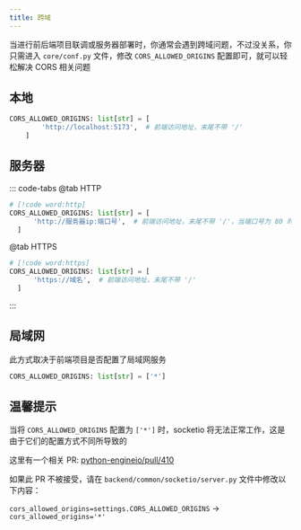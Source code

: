 ```yaml
---
title: 跨域
---
```


当进行前后端项目联调或服务器部署时，你通常会遇到跨域问题，不过没关系，你只需进入 `core/conf.py` 文件，修改
`CORS_ALLOWED_ORIGINS` 配置即可，就可以轻松解决 CORS 相关问题

## 本地

```py
CORS_ALLOWED_ORIGINS: list[str] = [
        'http://localhost:5173',  # 前端访问地址，末尾不带 '/'
    ]
```

## 服务器

::: code-tabs
@tab <Icon name="arcticons:http-custom" />HTTP

```py
# [!code word:http]
CORS_ALLOWED_ORIGINS: list[str] = [
      'http://服务器ip:端口号',  # 前端访问地址，末尾不带 '/'，当端口号为 80 时，不要添加端口号
  ]
```

@tab <Icon name="ic:outline-https" /> HTTPS

```py
# [!code word:https]
CORS_ALLOWED_ORIGINS: list[str] = [
      'https://域名',  # 前端访问地址，末尾不带 '/'
  ]
```

:::

## 局域网

此方式取决于前端项目是否配置了局域网服务

```py
CORS_ALLOWED_ORIGINS: list[str] = ['*']
```

## 温馨提示

当将 `CORS_ALLOWED_ORIGINS` 配置为 `['*']` 时，socketio 将无法正常工作，这是由于它们的配置方式不同所导致的

这里有一个相关 PR: [python-engineio/pull/410](https://github.com/miguelgrinberg/python-engineio/pull/410)

如果此 PR 不被接受，请在 `backend/common/socketio/server.py` 文件中修改以下内容：

`cors_allowed_origins=settings.CORS_ALLOWED_ORIGINS` -> `cors_allowed_origins='*'`